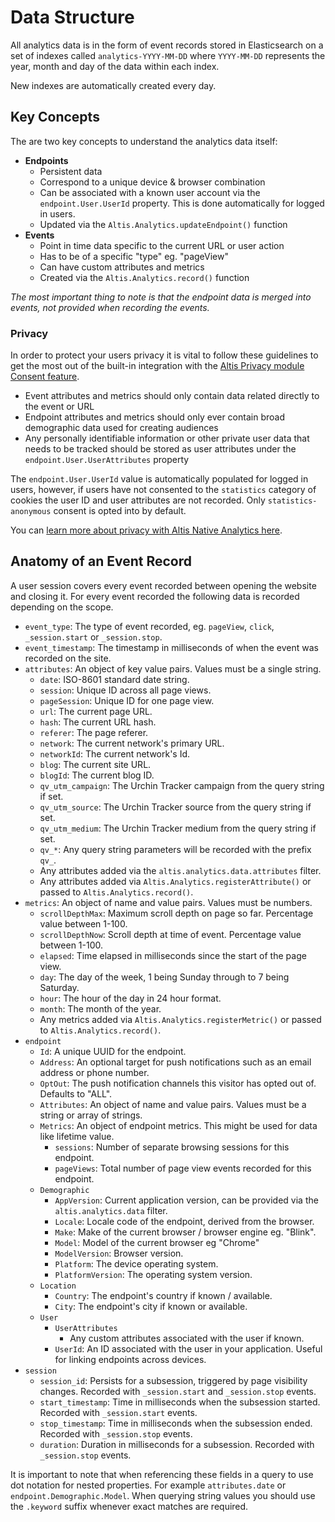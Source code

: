 # Data Structure

All analytics data is in the form of event records stored in Elasticsearch on a set of indexes called `analytics-YYYY-MM-DD` where `YYYY-MM-DD` represents the year, month and day of the data within each index.

New indexes are automatically created every day.

## Key Concepts

The are two key concepts to understand the analytics data itself:

- **Endpoints**
  - Persistent data
  - Correspond to a unique device & browser combination
  - Can be associated with a known user account via the `endpoint.User.UserId` property. This is done automatically for logged in users.
  - Updated via the `Altis.Analytics.updateEndpoint()` function
- **Events**
  - Point in time data specific to the current URL or user action
  - Has to be of a specific "type" eg. "pageView"
  - Can have custom attributes and metrics
  - Created via the `Altis.Analytics.record()` function

_The most important thing to note is that the endpoint data is merged into events, not provided when recording the events._

### Privacy

In order to protect your users privacy it is vital to follow these guidelines to get the most out of the built-in integration with the [Altis Privacy module Consent feature](docs://privacy/consent/README.md).

- Event attributes and metrics should only contain data related directly to the event or URL
- Endpoint attributes and metrics should only ever contain broad demographic data used for creating audiences
- Any personally identifiable information or other private user data that needs to be tracked should be stored as user attributes under the `endpoint.User.UserAttributes` property

The `endpoint.User.UserId` value is automatically populated for logged in users, however, if users have not consented to the `statistics` category of cookies the user ID and user attributes are not recorded. Only `statistics-anonymous` consent is opted into by default.

You can [learn more about privacy with Altis Native Analytics here](../privacy.md ).

## Anatomy of an Event Record

A user session covers every event recorded between opening the website and closing it. For every event recorded the following data is recorded depending on the scope.

- `event_type`: The type of event recorded, eg. `pageView`, `click`, `_session.start` or `_session.stop`.
- `event_timestamp`: The timestamp in milliseconds of when the event was recorded on the site.
- `attributes`: An object of key value pairs. Values must be a single string.
  - `date`: ISO-8601 standard date string.
  - `session`: Unique ID across all page views.
  - `pageSession`: Unique ID for one page view.
  - `url`: The current page URL.
  - `hash`: The current URL hash.
  - `referer`: The page referer.
  - `network`: The current network's primary URL.
  - `networkId`: The current network's Id.
  - `blog`: The current site URL.
  - `blogId`: The current blog ID.
  - `qv_utm_campaign`: The Urchin Tracker campaign from the query string if set.
  - `qv_utm_source`: The Urchin Tracker source from the query string if set.
  - `qv_utm_medium`: The Urchin Tracker medium from the query string if set.
  - `qv_*`: Any query string parameters will be recorded with the prefix `qv_`.
  - Any attributes added via the `altis.analytics.data.attributes` filter.
  - Any attributes added via `Altis.Analytics.registerAttribute()` or passed to `Altis.Analytics.record()`.
- `metrics`: An object of name and value pairs. Values must be numbers.
  - `scrollDepthMax`: Maximum scroll depth on page so far. Percentage value between 1-100.
  - `scrollDepthNow`: Scroll depth at time of event. Percentage value between 1-100.
  - `elapsed`: Time elapsed in milliseconds since the start of the page view.
  - `day`: The day of the week, 1 being Sunday through to 7 being Saturday.
  - `hour`: The hour of the day in 24 hour format.
  - `month`: The month of the year.
  - Any metrics added via `Altis.Analytics.registerMetric()` or passed to `Altis.Analytics.record()`.
- `endpoint`
  - `Id`: A unique UUID for the endpoint.
  - `Address`: An optional target for push notifications such as an email address or phone number.
  - `OptOut`: The push notification channels this visitor has opted out of. Defaults to "ALL".
  - `Attributes`: An object of name and value pairs. Values must be a string or array of strings.
  - `Metrics`: An object of endpoint metrics. This might be used for data like lifetime value.
    - `sessions`: Number of separate browsing sessions for this endpoint.
    - `pageViews`: Total number of page view events recorded for this endpoint.
  - `Demographic`
    - `AppVersion`: Current application version, can be provided via the `altis.analytics.data` filter.
    - `Locale`: Locale code of the endpoint, derived from the browser.
    - `Make`: Make of the current browser / browser engine eg. "Blink".
    - `Model`: Model of the current browser eg "Chrome"
    - `ModelVersion`: Browser version.
    - `Platform`: The device operating system.
    - `PlatformVersion`: The operating system version.
  - `Location`
    - `Country`: The endpoint's country if known / available.
    - `City`: The endpoint's city if known or available.
  - `User`
    - `UserAttributes`
      - Any custom attributes associated with the user if known.
    - `UserId`: An ID associated with the user in your application. Useful for linking endpoints across devices.
- `session`
  - `session_id`: Persists for a subsession, triggered by page visibility changes. Recorded with `_session.start` and `_session.stop` events.
  - `start_timestamp`: Time in milliseconds when the subsession started. Recorded with `_session.start` events.
  - `stop_timestamp`: Time in milliseconds when the subsession ended. Recorded with `_session.stop` events.
  - `duration`: Duration in milliseconds for a subsession. Recorded with `_session.stop` events.

It is important to note that when referencing these fields in a query to use dot notation for nested properties. For example `attributes.date` or `endpoint.Demographic.Model`. When querying string values you should use the `.keyword` suffix whenever exact matches are required.
